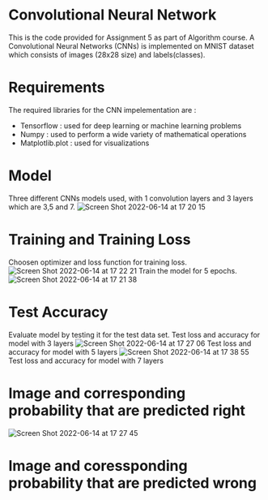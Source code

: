 # Convolutional Neural Network
This is the code provided for Assignment 5 as part of Algorithm course. A Convolutional Neural Networks (CNNs) is implemented on MNIST dataset which consists of images (28x28 size) and labels(classes).

# Requirements
The required libraries for the CNN impelementation are : 
- Tensorflow : used for deep learning or machine learning problems
- Numpy : used to perform a wide variety of mathematical operations
- Matplotlib.plot : used for visualizations

# Model 
Three different CNNs models used, with 1 convolution layers and 3 layers which are 3,5 and 7. 
![Screen Shot 2022-06-14 at 17 20 15](https://user-images.githubusercontent.com/55730503/173529551-12cbcbac-2104-4acb-aded-1945d212b119.png)

# Training and Training Loss
Choosen optimizer and loss function for training loss.
![Screen Shot 2022-06-14 at 17 22 21](https://user-images.githubusercontent.com/55730503/173530032-420375f4-153a-4309-8749-902e91af2629.png)
Train the model for 5 epochs. 
![Screen Shot 2022-06-14 at 17 21 38](https://user-images.githubusercontent.com/55730503/173530040-2acdb81f-bd1a-4534-af68-f326ec73d770.png)

# Test Accuracy 
Evaluate model by testing it for the test data set.
Test loss and accuracy for model with 3 layers
![Screen Shot 2022-06-14 at 17 27 06](https://user-images.githubusercontent.com/55730503/173531402-4d212ac9-b996-410c-96b6-d94cc034193b.png)
Test loss and accuracy for model with 5 layers
![Screen Shot 2022-06-14 at 17 38 55](https://user-images.githubusercontent.com/55730503/173533518-3250408f-25bd-45df-8456-885b6d300bff.png)
Test loss and accuracy for model with 7 layers


# Image and corresponding probability that are predicted right 
![Screen Shot 2022-06-14 at 17 27 45](https://user-images.githubusercontent.com/55730503/173531396-ae6ab668-9dc4-4ef6-84a2-470aee910cd3.png)


# Image and coressponding probability that are predicted wrong
